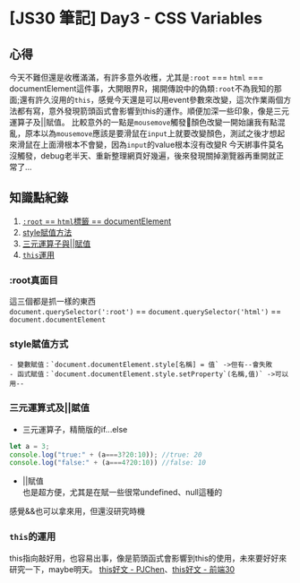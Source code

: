 # [JS30 筆記] Day3 - CSS Variables
## 心得
今天不難但還是收穫滿滿，有許多意外收穫，尤其是`:root` === `html` === documentElement這件事，大開眼界R，揭開傳說中的偽類`:root`不為我知的那面;還有許久沒用的`this`，感覺今天還是可以用event參數來改變，這次作業兩個方法都有寫，意外發現箭頭函式會影響到this的運作。順便加深一些印象，像是三元運算子及||賦值。
比較意外的一點是`mousemove`觸發顏色改變一開始讓我有點混亂，原本以為`mousemove`應該是要滑鼠在`input`上就要改變顏色，測試之後才想起來滑鼠在上面滑根本不會變，因為`input`的value根本沒有改變R
今天綁事件莫名沒觸發，debug老半天、重新整理網頁好幾遍，後來發現關掉瀏覽器再重開就正常了...
## 知識點紀錄
1. [`:root` == `html`標籤 == documentElement](#:root真面目)
2. [style賦值方法](#style賦值方式)
3. [三元運算子與||賦值](#三元運算子與||賦值)
4. [`this`運用](#`this`運用)
### :root真面目
這三個都是抓一樣的東西 <br>
`document.querySelector(':root')` == `document.querySelector('html')` == `document.documentElement`


### style賦值方式
    - 變數賦值：`document.documentElement.style[名稱] = 值` ->但有--會失敗
    - 函式賦值：`document.documentElement.style.setProperty`(名稱,值)` ->可以用--
### 三元運算式及||賦值
- 三元運算子，精簡版的if...else
```javascript
let a = 3;
console.log("true:" + (a===3?20:10)); //true: 20
console.log("false:" + (a===4?20:10)) //false: 10
```
- ||賦值 <br>
也是超方便，尤其是在賦一些很常undefined、null這種的 

感覺&&也可以拿來用，但還沒研究時機
### `this`的運用
this指向敲好用，也容易出事，像是箭頭函式會影響到this的使用，未來要好好來研究一下，maybe明天。
[this好文 - PJChen](https://pjchender.dev/javascript/js-arrow-function/)、[this好文 - 前端30](https://medium.com/schaoss-blog/%E5%89%8D%E7%AB%AF%E4%B8%89%E5%8D%81-10-js-%E4%B8%80%E8%88%AC%E5%87%BD%E5%BC%8F%E8%88%87%E7%AE%AD%E9%A0%AD%E5%87%BD%E5%BC%8F%E7%9A%84%E5%B7%AE%E7%95%B0-32ce9455ff1a)
